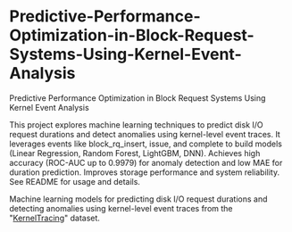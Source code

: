 # Predictive-Performance-Optimization-in-Block-Request-Systems-Using-Kernel-Event-Analysis
Predictive Performance Optimization in Block Request Systems Using Kernel Event Analysis

This project explores machine learning techniques to predict disk I/O request durations and detect anomalies using kernel-level event traces. It leverages events like block_rq_insert, issue, and complete to build models (Linear Regression, Random Forest, LightGBM, DNN). Achieves high accuracy (ROC-AUC up to 0.9979) for anomaly detection and low MAE for duration prediction. Improves storage performance and system reliability. See README for usage and details.

Machine learning models for predicting disk I/O request durations and detecting anomalies using kernel-level event traces from the "[KernelTracing](https://github.com/mnoferestibrocku/dataset-repo/tree/main/KernelTracing)" dataset. 
